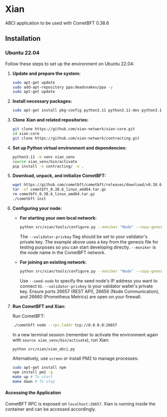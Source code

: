 # Xian

ABCI application to be used with CometBFT 0.38.6

## Installation

### Ubuntu 22.04

Follow these steps to set up the environment on Ubuntu 22.04:

1. **Update and prepare the system:**

   ```bash
   sudo apt-get update
   sudo add-apt-repository ppa:deadsnakes/ppa -y
   sudo apt-get update
   ```

2. **Install necessary packages:**

   ```bash
   sudo apt-get install pkg-config python3.11 python3.11-dev python3.11-venv libhdf5-dev build-essential
   ```

3. **Clone Xian and related repositories:**

   ```bash
   git clone https://github.com/xian-network/xian-core.git
   cd xian-core
   git clone https://github.com/xian-network/contracting.git
   ```

4. **Set up Python virtual environment and dependencies:**

   ```bash
   python3.11 -m venv xian_venv
   source xian_venv/bin/activate
   pip install -e contracting/ -e .
   ```

5. **Download, unpack, and initialize CometBFT:**

   ```bash
   wget https://github.com/cometbft/cometbft/releases/download/v0.38.6/cometbft_0.38.6_linux_amd64.tar.gz
   tar -xf cometbft_0.38.6_linux_amd64.tar.gz
   rm cometbft_0.38.6_linux_amd64.tar.gz
   ./cometbft init
   ```

6. **Configuring your node:**

   - **For starting your own local network:**

     ```bash
     python src/xian/tools/configure.py --moniker "Node" --copy-genesis True --genesis-file-name genesis.json --validator-privkey "cd6cc45ffe7cebf09c6c6025575d50bb42c6c70c07e1dbc5150aaadc98705c2b"
     ```

     The `--validator-privkey` flag should be set to your validator's private key. The example above uses a key from the genesis file for testing purposes so you can start developing directly. `--moniker` is the node name in the CometBFT network.

   - **For joining an existing network:**

     ```bash
     python src/xian/tools/configure.py --moniker "Node" --copy-genesis True --genesis-file-name genesis-testnet.json --seed-node "91.108.112.184" --validator-privkey "ENTER YOUR WALLET PRIVATE KEY HERE"
     ```

     Use `--seed-node` to specify the seed node's IP address you want to connect to. `--validator-privkey` is your validator wallet's private key. Ensure ports 26657 (REST API), 26656 (Node Communication), and 26660 (Prometheus Metrics) are open on your firewall.

7. **Run CometBFT and Xian:**

   Run CometBFT:

   ```bash
   ./cometbft node --rpc.laddr tcp://0.0.0.0:26657
   ```

   In a new terminal session (remember to activate the environment again with `source xian_venv/bin/activate`), run Xian:

   ```bash
   python src/xian/xian_abci.py
   ```

   Alternatively, use `screen` or install PM2 to manage processes:

   ```bash
   sudo apt-get install npm
   npm install pm2 -g
   make up # To start
   make down # To stop
   ```
   
#### Accessing the Application

CometBFT RPC is exposed on `localhost:26657`.
Xian is running inside the container and can be accessed accordingly.